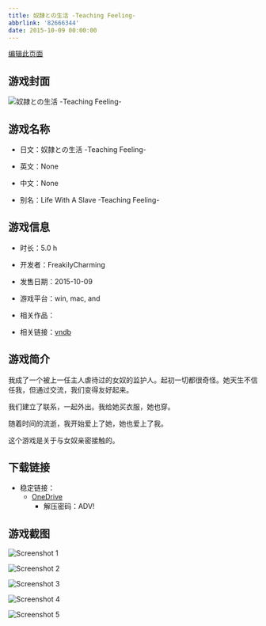 ```yaml
---
title: 奴隷との生活 -Teaching Feeling-
abbrlink: '82666344'
date: 2015-10-09 00:00:00
---
```

[编辑此页面](https://github.com/ACG-3/ADV3-source/blob/main/source/_posts/games/%E5%A5%B4%E9%9A%B7%E3%81%A8%E3%81%AE%E7%94%9F%E6%B4%BB%20-Teaching%20Feeling-.md)

## 游戏封面

![奴隷との生活 -Teaching Feeling-](https://pan.timero.xyz/onedrive/img_lib_001/%E5%A5%B4%E9%9A%B7%E3%81%A8%E3%81%AE%E7%94%9F%E6%B4%BB%20-Teaching%20Feeling-_cover.avif)


## 游戏名称

- 日文：奴隷との生活 -Teaching Feeling-
- 英文：None
- 中文：None

- 别名：Life With A Slave -Teaching Feeling-


## 游戏信息

- 时长：5.0 h
- 开发者：FreakilyCharming
- 发售日期：2015-10-09
- 游戏平台：win, mac, and
- 相关作品：

- 相关链接：[vndb](https://vndb.org/v18636)


## 游戏简介

我成了一个被上一任主人虐待过的女奴的监护人。起初一切都很奇怪。她天生不信任我，但通过交流，我们变得友好起来。

我们建立了联系，一起外出。我给她买衣服，她也穿。

随着时间的流逝，我开始爱上了她，她也爱上了我。

这个游戏是关于与女奴亲密接触的。




## 下载链接

- 稳定链接：
    - [OneDrive](https://pan.timero.xyz/onedrive/adv_lib_001/%E5%A5%B4%E9%9A%B7%E3%81%A8%E3%81%AE%E7%94%9F%E6%B4%BB%20-Teaching%20Feeling-)
        - 解压密码：ADV!



## 游戏截图


![Screenshot 1](https://pan.timero.xyz/onedrive/img_lib_001/%E5%A5%B4%E9%9A%B7%E3%81%A8%E3%81%AE%E7%94%9F%E6%B4%BB%20-Teaching%20Feeling-_Screenshot_1.avif)

![Screenshot 2](https://pan.timero.xyz/onedrive/img_lib_001/%E5%A5%B4%E9%9A%B7%E3%81%A8%E3%81%AE%E7%94%9F%E6%B4%BB%20-Teaching%20Feeling-_Screenshot_2.avif)

![Screenshot 3](https://pan.timero.xyz/onedrive/img_lib_001/%E5%A5%B4%E9%9A%B7%E3%81%A8%E3%81%AE%E7%94%9F%E6%B4%BB%20-Teaching%20Feeling-_Screenshot_3.avif)

![Screenshot 4](https://pan.timero.xyz/onedrive/img_lib_001/%E5%A5%B4%E9%9A%B7%E3%81%A8%E3%81%AE%E7%94%9F%E6%B4%BB%20-Teaching%20Feeling-_Screenshot_4.avif)

![Screenshot 5](https://pan.timero.xyz/onedrive/img_lib_001/%E5%A5%B4%E9%9A%B7%E3%81%A8%E3%81%AE%E7%94%9F%E6%B4%BB%20-Teaching%20Feeling-_Screenshot_5.avif)

